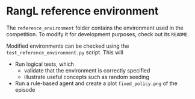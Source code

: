 # RangL reference environment

The `reference_environment` folder contains the environment used in the competition. To modify it for development purposes, check out its `README`.

Modified environments can be checked using the `test_reference_environment.py` script. This will
* Run logical tests, which
    * validate that the environment is correctly specified
    * illustrate useful concepts such as random seeding
* Run a rule-based agent and create a plot `fixed_policy.png` of the episode
 


